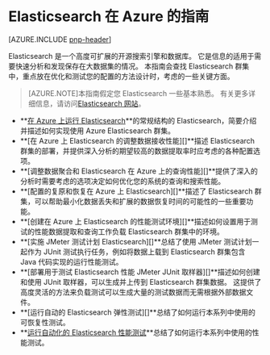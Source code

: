 
<properties
   pageTitle="在 Azure 指导 Elasticsearch |Microsoft Azure"
   description="在 Azure 指南上的 Elasticsearch。"
   services=""
   documentationCenter="na"
   authors="dragon119"
   manager="bennage"
   editor=""
   tags=""/>

<tags
   ms.service="guidance"
   ms.devlang="na"
   ms.topic="article"
   ms.tgt_pltfrm="na"
   ms.workload="na"
   ms.date="09/22/2016"
   ms.author="masashin"/>

# <a name="elasticsearch-on-azure-guidance"></a>Elasticsearch 在 Azure 的指南 

[AZURE.INCLUDE [pnp-header](../../includes/guidance-pnp-header-include.md)]

Elasticsearch 是一个高度可扩展的开源搜索引擎和数据库。 它是信息的适用于需要快速分析和发现保存在大数据集的情况。 本指南会查找 Elasticsearch 群集中，重点放在优化和测试您的配置的方法设计时，考虑的一些关键方面。

> [AZURE.NOTE]本指南假定您 Elasticsearch 一些基本熟悉。 有关更多详细信息，请访问[Elasticsearch 网站](https://www.elastic.co/products/elasticsearch)。 

- **[在 Azure 上运行 Elasticsearch][]**的常规结构的 Elasticsearch，简要介绍并描述如何实现使用 Azure Elasticsearch 群集。 
- **[在 Azure 上 Elasticsearch 的调整数据接收性能][]**描述 Elasticsearch 群集的部署，并提供深入分析的期望较高的数据提取率时应考虑的各种配置选项。
- **[调整数据聚合和 Elasticsearch 在 Azure 上的查询性能][]**提供了深入的分析时需要考虑的选项决定如何优化您的系统的查询和搜索性能。
- **[配置的复原和恢复在 Azure 上 Elasticsearch][]**描述了 Elasticsearch 群集，可以帮助最小化数据丢失和扩展的数据恢复时间的可能性的一些重要功能。
- **[创建在 Azure 上 Elasticsearch 的性能测试环境][]**描述如何设置用于测试的性能数据提取和查询工作负载 Elasticsearch 群集中的环境。 
- **[实施 JMeter 测试计划 Elasticsearch][]**总结了使用 JMeter 测试计划一起作为 JUnit 测试执行任务，例如将数据上载到 Elasticsearch 群集包含 Java 代码实现的运行性能测试。
- **[部署用于测试 Elasticsearch 性能 JMeter JUnit 取样器][]**描述如何创建和使用 JUnit 取样器，可以生成并上传到 Elasticsearch 群集数据。 这提供了高度灵活的方法来负载测试可以生成大量的测试数据而无需根据外部数据文件。 
- **[运行自动的 Elasticsearch 弹性测试][]**总结了如何运行本系列中使用的可恢复性测试。 
- **[运行自动化的 Elasticsearch 性能测试][]**总结了如何运行本系列中使用的性能测试。


[在 Azure 上运行 Elasticsearch]: guidance-elasticsearch-running-on-azure.md
[在 Azure 上 Elasticsearch 的数据接收性能调优]: guidance-elasticsearch-tuning-data-ingestion-performance.md
[创建测试环境在 Azure 上 Elasticsearch 的性能]: guidance-elasticsearch-creating-performance-testing-environment.md
[JMeter 测试计划实现 Elasticsearch]: guidance-elasticsearch-implementing-jmeter-test-plan.md
[为测试 Elasticsearch 性能部署 JMeter JUnit 取样器]: guidance-elasticsearch-deploying-jmeter-junit-sampler.md
[数据聚合和 Elasticsearch 在 Azure 上的查询性能优化]: guidance-elasticsearch-tuning-data-aggregation-and-query-performance.md
[在 Azure 上 Elasticsearch 上配置的复原和恢复]: guidance-elasticsearch-configuring-resilience-and-recovery.md
[运行自动化的 Elasticsearch 弹性测试]: guidance-elasticsearch-running-automated-resilience-tests.md
[运行自动化的 Elasticsearch 性能测试]: guidance-elasticsearch-running-automated-performance-tests.md
